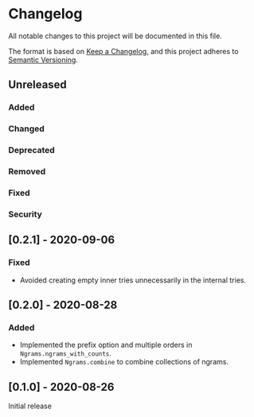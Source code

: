 # Changelog
All notable changes to this project will be documented in this file.

The format is based on [Keep a Changelog](https://keepachangelog.com/en/1.0.0/),
and this project adheres to [Semantic Versioning](https://semver.org/spec/v2.0.0.html).

## Unreleased

### Added
### Changed
### Deprecated
### Removed
### Fixed
### Security

## [0.2.1] - 2020-09-06

### Fixed
* Avoided creating empty inner tries unnecessarily in the internal tries.

## [0.2.0] - 2020-08-28

### Added
* Implemented the prefix option and multiple orders in `Ngrams.ngrams_with_counts`.
* Implemented `Ngrams.combine` to combine collections of ngrams.

## [0.1.0] - 2020-08-26

Initial release
